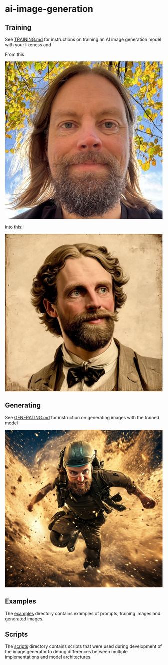 # ai-image-generation

## Training 

See [TRAINING.md](TRAINING.md) for instructions on training an AI image generation model with your likeness and

From this

![mikko12.jpg](https://raw.githubusercontent.com/mtreinik/ai-image-generation/refs/heads/main/examples/mikrei-new-training/mikko12.jpg)

into this:

![2024-12-30-12-36-26-vintage_mikrei-037.jpg](https://raw.githubusercontent.com/mtreinik/ai-image-generation/refs/heads/main/examples/2024-12-30-12-36-26-vintage_mikrei-037.jpg)

## Generating 

See [GENERATING.md](GENERATING.md) for instruction on generating images with the trained model

![2024-12-30-10-53-38-adventurous_mikrei-115.jpg](https://raw.githubusercontent.com/mtreinik/ai-image-generation/refs/heads/main/examples/2024-12-30-10-53-38-adventurous_mikrei-115.jpg)

## Examples

The [examples](examples/) directory contains examples of prompts, training images and generated images.

## Scripts

The [scripts](scripts/) directory contains scripts that were used during development of the image generator to debug 
differences between multiple implementations and model architectures.